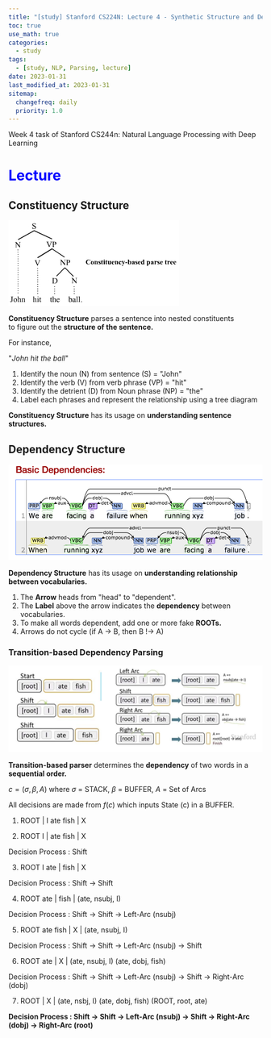 ```yaml
---
title: "[study] Stanford CS224N: Lecture 4 - Synthetic Structure and Dependency Parsing"
toc: true
use_math: true
categories:
  - study
tags:
  - [study, NLP, Parsing, lecture]
date: 2023-01-31
last_modified_at: 2023-01-31
sitemap:
  changefreq: daily
  priority: 1.0
---
```


Week 4 task of Stanford CS244n: Natural Language Processing with Deep Learning 

# <span style = "color: blue"> Lecture </span>

## Constituency Structure

<img src = '/assets/images/nlp_study/week4/1.jpg'>

**Constituency Structure** parses a sentence into nested constituents <br>
to figure out the **structure of the sentence.**

For instance,

"*John hit the ball*"

1. Identify the noun (N) from sentence (S) = "John"
2. Identify the verb (V) from verb phrase (VP) = "hit"
3. Identify the detrient (D) from Noun phrase (NP) = "the"
4. Label each phrases and represent the relationship using a tree diagram

**Constituency Structure** has its usage on **understanding sentence structures.**

## Dependency Structure

<img src = '/assets/images/nlp_study/week4/2.png'>

**Dependency Structure** has its usage on **understanding relationship between vocabularies.**

1. The **Arrow** heads from "head" to "dependent". <br>
2. The **Label** above the arrow indicates the **dependency** between vocabularies.
3. To make all words dependent, add one or more fake **ROOTs.**
4. Arrows do not cycle (if A -> B, then B !-> A)

### Transition-based Dependency Parsing

<img src = '/assets/images/nlp_study/week4/3.png'>

**Transition-based parser** determines the **dependency** of two words in a **sequential order.**

$c = (\sigma, \beta, A)$ where $\sigma$ = STACK, $\beta$ = BUFFER, $A$ = Set of Arcs

All decisions are made from $f(c)$ which inputs State (c) in a BUFFER.

1. ROOT | I ate fish | X

2. ROOT I | ate fish | X

Decision Process : Shift

3. ROOT I ate | fish | X

Decision Process : Shift -> Shift

4. ROOT ate | fish | (ate, nsubj, I)

Decision Process : Shift -> Shift -> Left-Arc (nsubj)

5. ROOT ate fish | X | (ate, nsubj, I)

Decision Process : Shift -> Shift -> Left-Arc (nsubj) -> Shift

6. ROOT ate | X | (ate, nsubj, I) (ate, dobj, fish)

Decision Process : Shift -> Shift -> Left-Arc (nsubj) -> Shift -> Right-Arc (dobj)

7. ROOT | X | (ate, nsbj, I) (ate, dobj, fish) (ROOT, root, ate)

**Decision Process : Shift -> Shift -> Left-Arc (nsubj) -> Shift -> Right-Arc (dobj) -> Right-Arc (root)**
